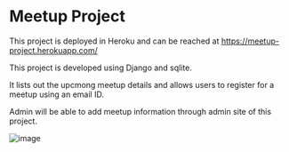 # Meetup Project 

This project is deployed in Heroku and can be reached at https://meetup-project.herokuapp.com/
 
This project is developed using Django and sqlite.

It lists out the upcmong meetup details and allows users to register for a meetup using an email ID.

Admin will be able to add meetup information through admin site of this project.

![image](https://user-images.githubusercontent.com/34751165/137636217-9a9d5ddb-2ae0-4ba3-9cb2-99a2f85fb557.png)
